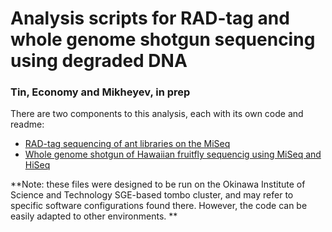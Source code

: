 # Analysis scripts for RAD-tag and whole genome shotgun sequencing using degraded DNA

### Tin, Economy and Mikheyev, in prep

There are two components to this analysis, each with its own code and readme:

  - [RAD-tag sequencing of ant libraries on the MiSeq](https://github.com/mikheyev/DNA-repair/tree/master/museum%20ants%20test)
  - [Whole genome shotgun of Hawaiian fruitfly sequencig using MiSeq and HiSeq](https://github.com/mikheyev/DNA-repair/tree/master/fruitfly)
    
**Note: these files were designed to be run on the Okinawa Institute of Science and Technology SGE-based tombo cluster, and may refer to specific software configurations found there. However, the code can be easily adapted to other environments.
**

